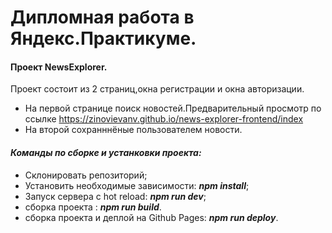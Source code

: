 # Дипломная работа в Яндекс.Практикуме.
#### Проект NewsExplorer.
 Проект состоит из 2 страниц,окна регистрации и окна авторизации.
 - На первой странице поиск новостей.Предварительный просмотр по ссылке https://zinovievanv.github.io/news-explorer-frontend/index
 - На второй сохранннёные пользователем новости.
#### *Команды по сборке и устанковки проекта:*
- Склонировать репозиторий;
- Установить необходимые зависимости: **_npm install_**;
- Запуск сервера с hot reload: **_npm run dev_**;
- сборка проекта : **_npm run build_**.
- сборка проекта и деплой на Github Pages: **_npm run deploy_**.
